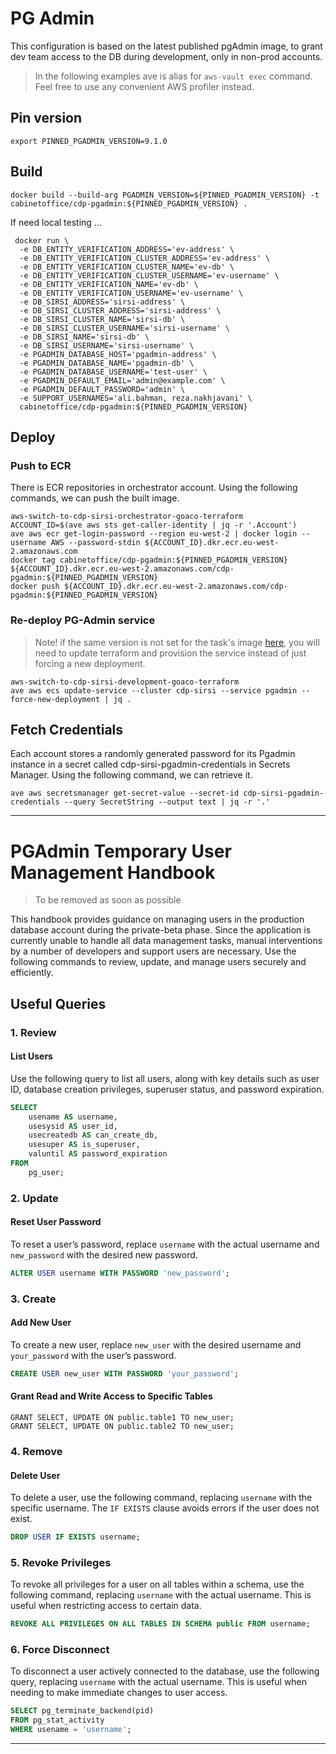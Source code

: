 # PG Admin

This configuration is based on the latest published pgAdmin image, to grant dev team access to the DB during development, only in non-prod accounts.

> In the following examples ave is alias for `aws-vault exec` command.
Feel free to use any convenient AWS profiler instead.
## Pin version

```shell
export PINNED_PGADMIN_VERSION=9.1.0
```

## Build

```shell
docker build --build-arg PGADMIN_VERSION=${PINNED_PGADMIN_VERSION} -t cabinetoffice/cdp-pgadmin:${PINNED_PGADMIN_VERSION} .
```

If need local testing ...
```shell
 docker run \
  -e DB_ENTITY_VERIFICATION_ADDRESS='ev-address' \
  -e DB_ENTITY_VERIFICATION_CLUSTER_ADDRESS='ev-address' \
  -e DB_ENTITY_VERIFICATION_CLUSTER_NAME='ev-db' \
  -e DB_ENTITY_VERIFICATION_CLUSTER_USERNAME='ev-username' \
  -e DB_ENTITY_VERIFICATION_NAME='ev-db' \
  -e DB_ENTITY_VERIFICATION_USERNAME='ev-username' \
  -e DB_SIRSI_ADDRESS='sirsi-address' \
  -e DB_SIRSI_CLUSTER_ADDRESS='sirsi-address' \
  -e DB_SIRSI_CLUSTER_NAME='sirsi-db' \
  -e DB_SIRSI_CLUSTER_USERNAME='sirsi-username' \
  -e DB_SIRSI_NAME='sirsi-db' \
  -e DB_SIRSI_USERNAME='sirsi-username' \
  -e PGADMIN_DATABASE_HOST='pgadmin-address' \
  -e PGADMIN_DATABASE_NAME='pgadmin-db' \
  -e PGADMIN_DATABASE_USERNAME='test-user' \
  -e PGADMIN_DEFAULT_EMAIL='admin@example.com' \
  -e PGADMIN_DEFAULT_PASSWORD='admin' \
  -e SUPPORT_USERNAMES='ali.bahman, reza.nakhjavani' \
  cabinetoffice/cdp-pgadmin:${PINNED_PGADMIN_VERSION}
```

## Deploy

### Push to ECR

There is ECR repositories in orchestrator account. Using the following commands, we can push the built image.

```shell
aws-switch-to-cdp-sirsi-orchestrator-goaco-terraform
ACCOUNT_ID=$(ave aws sts get-caller-identity | jq -r '.Account')
ave aws ecr get-login-password --region eu-west-2 | docker login --username AWS --password-stdin ${ACCOUNT_ID}.dkr.ecr.eu-west-2.amazonaws.com
docker tag cabinetoffice/cdp-pgadmin:${PINNED_PGADMIN_VERSION} ${ACCOUNT_ID}.dkr.ecr.eu-west-2.amazonaws.com/cdp-pgadmin:${PINNED_PGADMIN_VERSION}
docker push ${ACCOUNT_ID}.dkr.ecr.eu-west-2.amazonaws.com/cdp-pgadmin:${PINNED_PGADMIN_VERSION}
```

### Re-deploy PG-Admin service

> Note! if the same version is not set for the task's image [here](../../modules/tools/service-pgadmin.tf), you will need to update terraform and provision the service instead of just forcing a new deployment.

```shell
aws-switch-to-cdp-sirsi-development-goaco-terraform
ave aws ecs update-service --cluster cdp-sirsi --service pgadmin --force-new-deployment | jq .
```

## Fetch Credentials

Each account stores a randomly generated password for its Pgadmin instance in a secret called cdp-sirsi-pgadmin-credentials in Secrets Manager. Using the following command, we can retrieve it.

```shell
ave aws secretsmanager get-secret-value --secret-id cdp-sirsi-pgadmin-credentials --query SecretString --output text | jq -r '.'
```


---

# PGAdmin Temporary User Management Handbook

> To be removed as soon as possible

This handbook provides guidance on managing users in the production database account during the private-beta phase. Since the application is currently unable to handle all data management tasks, manual interventions by a number of developers and support users are necessary. Use the following commands to review, update, and manage users securely and efficiently.

## Useful Queries

### 1. Review

#### List Users
Use the following query to list all users, along with key details such as user ID, database creation privileges, superuser status, and password expiration.

```sql
SELECT
    usename AS username,
    usesysid AS user_id,
    usecreatedb AS can_create_db,
    usesuper AS is_superuser,
    valuntil AS password_expiration
FROM
    pg_user;
```

### 2. Update

#### Reset User Password
To reset a user’s password, replace `username` with the actual username and `new_password` with the desired new password.

```sql
ALTER USER username WITH PASSWORD 'new_password';
```

### 3. Create

#### Add New User
To create a new user, replace `new_user` with the desired username and `your_password` with the user’s password.

```sql
CREATE USER new_user WITH PASSWORD 'your_password';
```

#### Grant Read and Write Access to Specific Tables

```postgresql
GRANT SELECT, UPDATE ON public.table1 TO new_user;
GRANT SELECT, UPDATE ON public.table2 TO new_user;
```

### 4. Remove

#### Delete User
To delete a user, use the following command, replacing `username` with the specific username. The `IF EXISTS` clause avoids errors if the user does not exist.

```sql
DROP USER IF EXISTS username;
```

### 5. Revoke Privileges

To revoke all privileges for a user on all tables within a schema, use the following command, replacing `username` with the actual username. This is useful when restricting access to certain data.

```sql
REVOKE ALL PRIVILEGES ON ALL TABLES IN SCHEMA public FROM username;
```

### 6. Force Disconnect

To disconnect a user actively connected to the database, use the following query, replacing `username` with the actual username. This is useful when needing to make immediate changes to user access.

```sql
SELECT pg_terminate_backend(pid)
FROM pg_stat_activity
WHERE usename = 'username';
```

---
